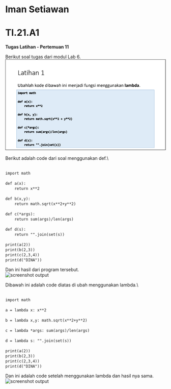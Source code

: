 # Iman Setiawan
# TI.21.A1

**Tugas Latihan - Pertemuan 11**

Berikut soal tugas dari modul Lab 6.\
![screenshot output](screenshot/soal.png)

Berikut adalah code dari soal menggunakan def.\
~~~

import math

def a(x):
    return x**2

def b(x,y):
    return math.sqrt(x**2+y**2)

def c(*args):
    return sum(args)/len(args)

def d(s):
    return "".join(set(s))

print(a(2))
print(b(2,3))
print(c(2,3,4))
print(d("DINA"))

~~~

Dan ini hasil dari program tersebut.\
![screenshot output](screenshot/1.png)


Dibawah ini adalah code diatas di ubah menggunakan lambda.\
~~~

import math

a = lambda x: x**2

b = lambda x,y: math.sqrt(x**2+y**2)

c = lambda *args: sum(args)/len(args)

d = lambda s: "".join(set(s))

print(a(2))
print(b(2,3))
print(c(2,3,4))
print(d("DINA"))

~~~


Dan ini adalah code setelah menggunakan lambda dan hasil nya sama.\
![screenshot output](screenshot/2.png)



